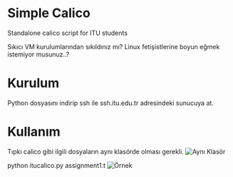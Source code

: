 # Simple Calico
Standalone calico script for ITU students

Sıkıcı VM kurulumlarından sıkıldınız mı?
Linux fetişistlerine boyun eğmek istemiyor musunuz..?

# Kurulum

Python dosyasını indirip ssh ile ssh.itu.edu.tr adresindeki sunucuya at.

# Kullanım

Tıpkı calico gibi ilgili dosyaların aynı klasörde olması gerekli.
![Aynı Klasör](https://i.hizliresim.com/azrOYO.png)

python itucalico.py assignment1.t
![Örnek](https://i.hizliresim.com/oO4Ddk.png)
